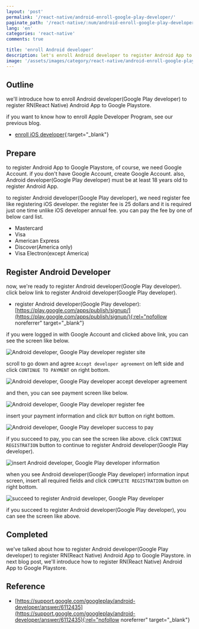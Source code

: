 ```yaml
---
layout: 'post'
permalink: '/react-native/android-enroll-google-play-developer/'
paginate_path: '/react-native/:num/android-enroll-google-play-developer/'
lang: 'en'
categories: 'react-native'
comments: true

title: 'enroll Android developer'
description: let's enroll Android developer to register Android App to Google Playstore.
image: '/assets/images/category/react-native/android-enroll-google-play-developer.jpg'
---
```



## Outline
we'll introduce how to enroll Android developer(Google Play developer) to register RN(React Native) Android App to Google Playstore.

if you want to know how to enroll Apple Developer Program, see our previous blog.

- [enroll iOS developer]({{site.url}}/{{page.categories}}/ios-enroll-developer-program/){:target="_blank"}

## Prepare
to register Android App to Google Playstore, of course, we need Google Account. if you don't have Google Account, create Google Account. also, Android developer(Google Play developer) must be at least 18 years old to register Android App.

to register Android developer(Google Play developer), we need register fee like registering iOS developer. the register fee is 25 dollars and it is required just one time unlike iOS developer annual fee. you can pay the fee by one of below card list.

- Mastercard
- Visa
- American Express
- Discover(America only)
- Visa Electron(except America)

## Register Android Developer
now, we're ready to register Android developer(Google Play developer). click below link to register Android developer(Google Play developer).

- register Android developer(Google Play developer): [https://play.google.com/apps/publish/signup/](https://play.google.com/apps/publish/signup/){:rel="nofollow noreferrer" target="_blank"}

if you were logged in with Google Account and clicked above link, you can see the screen like below.

![Android developer, Google Play developer register site](/assets/images/category/react-native/android-enroll-google-play-developer/enroll-goole-play-developer.png)

scroll to go down and agree ```Accept developer agreement``` on left side and click ```CONTINUE TO PAYMENT``` on right bottom.


![Android developer, Google Play developer accept developer agreement](/assets/images/category/react-native/android-enroll-google-play-developer/accept-developer-agreement.png)

and then, you can see payment screen like below.

![Android developer, Google Play developer register fee](/assets/images/category/react-native/android-enroll-google-play-developer/purchase.png)

insert your payment information and click ```BUY``` button on right bottom.

![Android developer, Google Play developer success to pay](/assets/images/category/react-native/android-enroll-google-play-developer/purchase-completed.png)

if you succeed to pay, you can see the screen like above. click ```CONTINUE REGISTRATION``` button to continue to register Android developer(Google Play developer).

![insert Android developer, Google Play developer information](/assets/images/category/react-native/android-enroll-google-play-developer/developer-info.png)

when you see Android developer(Google Play developer) information input screen, insert all required fields and click ```COMPLETE REGISTRATION``` button on right bottom.

![succeed to register Android developer, Google Play developer](/assets/images/category/react-native/android-enroll-google-play-developer/completed-enroll.png)

if you succeed to register Android developer(Google Play developer), you can see the screen like above.

## Completed
we've talked about how to register Android developer(Google Play developer) to register RN(React Native) Android App to Google Playstore. in next blog post, we'll introduce how to register RN(React Native) Android App to Google Playstore.

## Reference
- [https://support.google.com/googleplay/android-developer/answer/6112435](https://support.google.com/googleplay/android-developer/answer/6112435){:rel="nofollow noreferrer" target="_blank"}